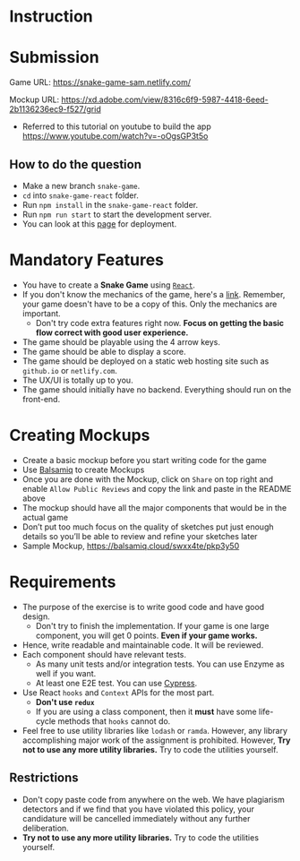 # Instruction

# Submission

Game URL: https://snake-game-sam.netlify.com/

Mockup URL: https://xd.adobe.com/view/8316c6f9-5987-4418-6eed-2b1136236ec9-f527/grid

- Referred to this tutorial on youtube to build the app 
https://www.youtube.com/watch?v=-oOgsGP3t5o

## How to do the question
- Make a new branch `snake-game`.
- `cd` into `snake-game-react` folder.
- Run `npm install` in the `snake-game-react` folder.
- Run `npm run start` to start the development server.
- You can look at this [page](https://create-react-app.dev/docs/deployment/) for deployment.

# Mandatory Features
- You have to create a **Snake Game** using [`React`](https://reactjs.org/).  
- If you don't know the mechanics of the game, here's a [link](https://playsnake.org/). Remember, your game doesn't have to be a copy of this. Only the mechanics are important.
  - Don't try code extra features right now. **Focus on getting the basic flow correct with good user experience.**
- The game should be playable using the 4 arrow keys.  
- The game should be able to display a score. 
- The game should be deployed on a static web hosting site such as `github.io` or `netlify.com`.
- The UX/UI is totally up to you. 
- The game should initially have no backend. Everything should run on the front-end.

# Creating Mockups
- Create a basic mockup before you start writing code for the game
- Use [Balsamiq](https://balsamiq.cloud/) to create Mockups
- Once you are done with the Mockup, click on `Share` on top right and enable `Allow Public Reviews` and copy the link and paste in the README above
- The mockup should have all the major components that would be in the actual game
- Don’t put too much focus on the quality of sketches put just enough details so you’ll be able to review and refine your sketches later
- Sample Mockup, https://balsamiq.cloud/swxx4te/pkp3y50

# Requirements
- The purpose of the exercise is to write good code and have good design.
  - Don't try to finish the implementation. If your game is one large component, you will get 0 points. **Even if your game works.**
- Hence, write readable and maintainable code. It will be reviewed.
- Each component should have relevant tests.
  - As many unit tests and/or integration tests. You can use Enzyme as well if you want.
  - At least one E2E test. You can use [Cypress](https://www.cypress.io/).
- Use React `hooks` and `Context` APIs for the most part.
  - **Don't use `redux`**
  - If you are using a class component, then it **must** have some life-cycle methods that `hooks` cannot do.
- Feel free to use utility libraries like `lodash` or `ramda`. However, any library accomplishing major work of the assignment is prohibited. However, **Try not to use any more utility libraries.** Try to code the utilities yourself.


## Restrictions 
- Don't copy paste code from anywhere on the web. We have plagiarism detectors and if we find that you have violated this policy, your candidature will be cancelled immediately without any further deliberation.
- **Try not to use any more utility libraries.** Try to code the utilities yourself.
